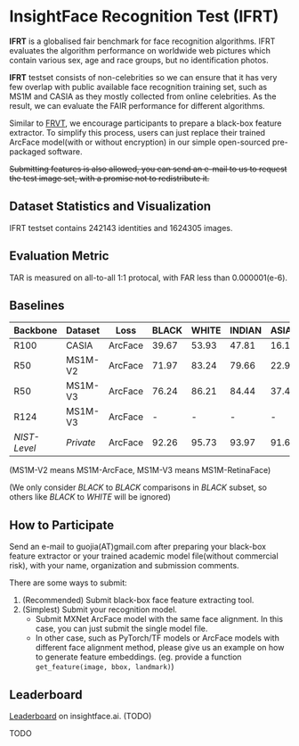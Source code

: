 # InsightFace Recognition Test (IFRT)
**IFRT** is a globalised fair benchmark for face recognition algorithms. IFRT evaluates the algorithm performance on worldwide web pictures which contain various sex, age and race groups, but no identification photos.

**IFRT** testset consists of non-celebrities so we can ensure that it has very few overlap with public available face recognition training set, such as MS1M and CASIA as they mostly collected from online celebrities. As the result, we can evaluate the FAIR performance for different algorithms.

Similar to [FRVT](https://www.nist.gov/programs-projects/face-recognition-vendor-test-frvt), we encourage participants to prepare a black-box feature extractor. To simplify this process, users can just replace their trained ArcFace model(with or without encryption) in our simple open-sourced pre-packaged software.

~~Submitting features is also allowed, you can send an e-mail to us to request the test image set, with a promise not to redistribute it.~~

## Dataset Statistics and Visualization

IFRT testset contains 242143 identities and 1624305 images.

## Evaluation Metric

TAR is measured on all-to-all 1:1 protocal, with FAR less than 0.000001(e-6).

## Baselines

| Backbone     | Dataset     | Loss    | BLACK | WHITE | INDIAN | ASIAN | ALL   |
| ------------ | ----------- | ------- | ----- | ----- | ------ | ----- | ----- |
| R100         | CASIA       | ArcFace | 39.67 | 53.93 | 47.81  | 16.17 | 37.53 |
| R50          | MS1M-V2     | ArcFace | 71.97 | 83.24 | 79.66  | 22.94 | 56.20 |
| R50          | MS1M-V3     | ArcFace | 76.24 | 86.21 | 84.44  | 37.43 | 71.02 |
| R124         | MS1M-V3     | ArcFace | -     | -     | -      | -     | -     |
| *NIST-Level* | *Private*   | ArcFace | 92.26 | 95.73 | 93.97  | 91.67 | 94.76 |

(MS1M-V2 means MS1M-ArcFace, MS1M-V3 means MS1M-RetinaFace)

(We only consider *BLACK* to *BLACK* comparisons in *BLACK* subset, so others like *BLACK* to *WHITE* will be ignored)

## How to Participate

Send an e-mail to guojia(AT)gmail.com after preparing your black-box feature extractor or your trained academic model file(without commercial risk), with your name, organization and submission comments.

There are some ways to submit:

1. (Recommended) Submit black-box face feature extracting tool.
2. (Simplest) Submit your recognition model.
    * Submit MXNet ArcFace model with the same face alignment. In this case, you can just submit the single model file.
    * In other case, such as PyTorch/TF models or ArcFace models with different face alignment method, please give us an example on how to generate feature embeddings. (eg. provide a function `get_feature(image, bbox, landmark)`)

## Leaderboard

[Leaderboard](http://insightface.ai/IFRT) on insightface.ai. (TODO)

TODO
